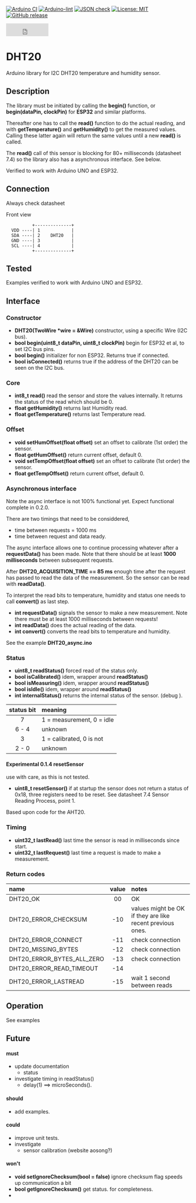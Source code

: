 
[![Arduino CI](https://github.com/RobTillaart/DHT20/workflows/Arduino%20CI/badge.svg)](https://github.com/marketplace/actions/arduino_ci)
[![Arduino-lint](https://github.com/RobTillaart/DHT20/actions/workflows/arduino-lint.yml/badge.svg)](https://github.com/RobTillaart/DHT20/actions/workflows/arduino-lint.yml)
[![JSON check](https://github.com/RobTillaart/DHT20/actions/workflows/jsoncheck.yml/badge.svg)](https://github.com/RobTillaart/DHT20/actions/workflows/jsoncheck.yml)
[![License: MIT](https://img.shields.io/badge/license-MIT-green.svg)](https://github.com/RobTillaart/DHT20/blob/master/LICENSE)
[![GitHub release](https://img.shields.io/github/release/RobTillaart/DHT20.svg?maxAge=3600)](https://github.com/RobTillaart/DHT20/releases)

<iframe src="https://github.com/sponsors/RobTillaart/button" title="Sponsor RobTillaart" height="35" width="116" style="border: 0;"></iframe>

# DHT20

Arduino library for I2C DHT20 temperature and humidity sensor.


## Description

The library must be initiated by calling the **begin()** function, 
or **begin(dataPin, clockPin)** for **ESP32** and similar platforms.

Thereafter one has to call the **read()** function to do the actual reading,
and with **getTemperature()** and **getHumidity()** to get the measured values.
Calling these latter again will return the same values until a new **read()** is called.

The **read()** call of this sensor is blocking for 80+ milliseconds (datasheet 7.4)
so the library also has a asynchronous interface. See below.

Verified to work with Arduino UNO and ESP32.


## Connection

Always check datasheet 

Front view
```
          +--------------+
  VDD ----| 1            |
  SDA ----| 2    DHT20   |
  GND ----| 3            |
  SCL ----| 4            |
          +--------------+
```

## Tested

Examples verified to work with Arduino UNO and ESP32.


## Interface


### Constructor

- **DHT20(TwoWire \*wire = &Wire)** constructor, using a specific Wire (I2C bus).
- **bool begin(uint8_t dataPin, uint8_t clockPin)** begin for ESP32 et al, to set I2C bus pins.
- **bool begin()** initializer for non ESP32. Returns true if connected.
- **bool isConnected()** returns true if the address of the DHT20 can be seen on the I2C bus.


### Core

- **int8_t read()** read the sensor and store the values internally. 
It returns the status of the read which should be 0.
- **float getHumidity()** returns last Humidity read.
- **float getTemperature()** returns last Temperature read.


### Offset

- **void setHumOffset(float offset)** set an offset to calibrate (1st order) the sensor.
- **float getHumOffset()** return current offset, default 0.
- **void setTempOffset(float offset)** set an offset to calibrate (1st order) the sensor.
- **float getTempOffset()** return current offset, default 0.


### Asynchronous interface

Note the async interface is not 100% functional yet. 
Expect functional complete in 0.2.0.

There are two timings that need to be considdered, 
- time between requests = 1000 ms
- time between request and data ready.

The async interface allows one to continue processing whatever after a **requestData()** has been made. Note that there should be at least **1000 milliseconds** between subsequent requests.

After **DHT20_ACQUISITION_TIME == 85 ms** enough time after the request has 
passed to read the data of the measurement. So the sensor can be read with **readData()**.

To interpret the read bits to temperature, humidity and status one needs to call **convert()** as last step.


- **int requestData()** signals the sensor to make a new measurement.
Note there must be at least 1000 milliseconds between requests!
- **int readData()** does the actual reading of the data.
- **int convert()** converts the read bits to temperature and humidity.

See the example **DHT20_async.ino**


### Status

- **uint8_t readStatus()** forced read of the status only.
- **bool isCalibrated()** idem, wrapper around **readStatus()**
- **bool isMeasuring()** idem, wrapper around **readStatus()**
- **bool isIdle()** idem, wrapper around **readStatus()**
- **int internalStatus()** returns the internal status of the sensor. (debug ).

|  status bit  |  meaning                   |
|:------------:|:---------------------------|
|    7         |  1 = measurement, 0 = idle |
|  6 - 4       |  unknown                   |
|    3         |  1 = calibrated, 0 is not  |
|  2 - 0       |  unknown                   |


#### Experimental 0.1.4 resetSensor

use with care, as this is not tested.

- **uint8_t resetSensor()** if at startup the sensor does not return a status of 0x18, three registers need to be reset. 
See datasheet 7.4 Sensor Reading Process, point 1.

Based upon code for the AHT20.


### Timing

- **uint32_t lastRead()** last time the sensor is read in milliseconds since start.
- **uint32_t lastRequest()** last time a request is made to make a measurement.


### Return codes

| name                        |  value  |  notes  |
|:----------------------------|:-------:|:--------|
| DHT20_OK                    |    00   |  OK
| DHT20_ERROR_CHECKSUM        |   -10   |  values might be OK if they are like recent previous ones.
| DHT20_ERROR_CONNECT         |   -11   |  check connection
| DHT20_MISSING_BYTES         |   -12   |  check connection
| DHT20_ERROR_BYTES_ALL_ZERO  |   -13   |  check connection
| DHT20_ERROR_READ_TIMEOUT    |   -14   |
| DHT20_ERROR_LASTREAD        |   -15   |  wait 1 second between reads


## Operation

See examples


## Future

#### must

- update documentation
  - status
- investigate timing in readStatus()
  - delay(1) ==> microSeconds().

#### should

- add examples.

#### could

- improve unit tests.
- investigate 
  - sensor calibration (website aosong?)


#### won't

- **void setIgnoreChecksum(bool = false)** ignore checksum flag speeds up communication a bit
- **bool getIgnoreChecksum()** get status. for completeness.
- 


